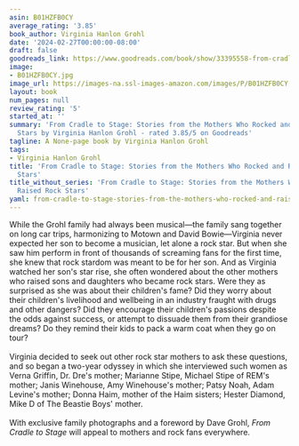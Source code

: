 ```yaml
---
asin: B01HZFB0CY
average_rating: '3.85'
book_author: Virginia Hanlon Grohl
date: '2024-02-27T00:00:00-08:00'
draft: false
goodreads_link: https://www.goodreads.com/book/show/33395558-from-cradle-to-stage
image:
- B01HZFB0CY.jpg
image_url: https://images-na.ssl-images-amazon.com/images/P/B01HZFB0CY.01._SCLZZZZZZZ.jpg
layout: book
num_pages: null
review_rating: '5'
started_at: ''
summary: 'From Cradle to Stage: Stories from the Mothers Who Rocked and Raised Rock
  Stars by Virginia Hanlon Grohl - rated 3.85/5 on Goodreads'
tagline: A None-page book by Virginia Hanlon Grohl
tags:
- Virginia Hanlon Grohl
title: 'From Cradle to Stage: Stories from the Mothers Who Rocked and Raised Rock
  Stars'
title_without_series: 'From Cradle to Stage: Stories from the Mothers Who Rocked and
  Raised Rock Stars'
yaml: from-cradle-to-stage-stories-from-the-mothers-who-rocked-and-raised-rock-stars
---
```


While the Grohl family had always been musical—the family sang together on long car trips, harmonizing to Motown and David Bowie—Virginia never expected her son to become a musician, let alone a rock star. But when she saw him perform in front of thousands of screaming fans for the first time, she knew that rock stardom was meant to be for her son. And as Virginia watched her son's star rise, she often wondered about the other mothers who raised sons and daughters who became rock stars. Were they as surprised as she was about their children's fame? Did they worry about their children's livelihood and wellbeing in an industry fraught with drugs and other dangers? Did they encourage their children's passions despite the odds against success, or attempt to dissuade them from their grandiose dreams? Do they remind their kids to pack a warm coat when they go on tour?<br /><br />Virginia decided to seek out other rock star mothers to ask these questions, and so began a two-year odyssey in which she interviewed such women as Verna Griffin, Dr. Dre's mother; Marianne Stipe, Michael Stipe of REM's mother; Janis Winehouse, Amy Winehouse's mother; Patsy Noah, Adam Levine's mother; Donna Haim, mother of the Haim sisters; Hester Diamond, Mike D of The Beastie Boys' mother. <br /><br />With exclusive family photographs and a foreword by Dave Grohl, <em>From Cradle to Stage</em> will appeal to mothers and rock fans everywhere.